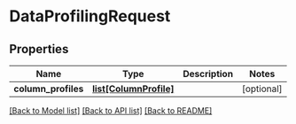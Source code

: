# DataProfilingRequest

## Properties
Name | Type | Description | Notes
------------ | ------------- | ------------- | -------------
**column_profiles** | [**list[ColumnProfile]**](ColumnProfile.md) |  | [optional] 

[[Back to Model list]](../README.md#documentation-for-models) [[Back to API list]](../README.md#documentation-for-api-endpoints) [[Back to README]](../README.md)


